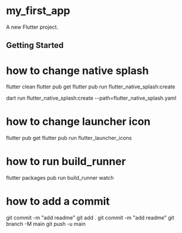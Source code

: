 # my_first_app

A new Flutter project.

## Getting Started


# how to change native splash

flutter clean
flutter pub get
flutter pub run flutter_native_splash:create

dart run flutter_native_splash:create --path=flutter_native_splash.yaml


# how to change launcher icon

flutter pub get
flutter pub run flutter_launcher_icons


# how to run build_runner

flutter packages pub run build_runner watch


# how to add a commit

git commit -m "add readme"
git add .
git commit -m "add readme"
git branch -M main
git push -u main

